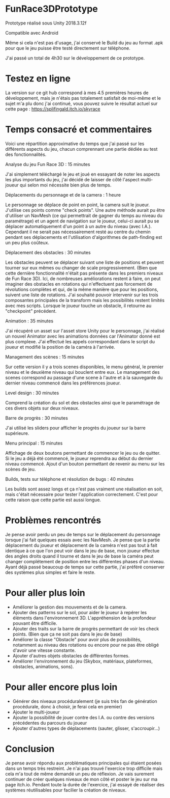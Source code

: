 # FunRace3DPrototype

Prototype réalisé sous Unity 2018.3.12f

Compatible avec Android

Même si cela n'est pas d'usage, j'ai conservé le Build du jeu au format .apk pour que le jeu puisse être testé directement sur téléphone.

J'ai passé un total de 4h30 sur le développement de ce prototype.

# Testez en ligne

La version sur ce git hub correspond à mes 4.5 premières heures de développement, mais je n'étais pas totalement satisfait de moi-même et le sujet m'a plu donc j'ai continué, vous pouvez suivre le résultat actuel sur cette page : https://splifingald.itch.io/skyrace

# Temps consacré et commentaires

Voici une répartition approximative du temps que j'ai passé sur les différents aspects du jeu, chacun comprennant une partie dédiée au test des fonctionnalités.

Analyse du jeu Fun Race 3D : 15 minutes

J'ai simplement téléchargé le jeu et joué en essayant de noter les aspects les plus importants du jeu, j'ai décidé de laisser de côté l'aspect multi-joueur qui selon moi nécessite bien plus de temps.

Déplacements du personnage et de la camera : 1 heure

Le personnage se déplace de point en point, la camera suit le joueur. J'utilise ces points comme "check points".
Une autre méthode aurait pu être d'utiliser un NavMesh (ce qui permettrait de gagner du temps au niveau du paramétrage) et un agent de navigation sur le joueur, celui-ci aurait pu se déplacer automatiquement d'un point à un autre du niveau (avec I.A.). Cependant il ne serait pas nécessairement resté au centre du chemin pendant ses déplacements et l'utilisation d'algorithmes de path-finding est un peu plus coûteux.

Déplacement des obstacles : 30 minutes

Les obstacles peuvent se déplacer suivant une liste de positions et peuvent tourner sur eux mêmes ou changer de scale progressivement. (Bien que cette dernière fonctionnalité n'était pas présente dans les premiers niveaux de Fun Race 3D).
Ici, de nombreuses améliorations restent à faire, on peut imaginer des obstacles en rotations qui n'effectuent pas forcement de révolutions complètes et qui, de la même manière que pour les positions, suivent une liste de rotations.
J'ai souhaité pouvoir intervenir sur les trois composantes principales de la transform mais les possibilités restent limités avec mes scripts.
Lorsque le joueur touche un obstacle, il retourne au "checkpoint" précédent.

Animation : 35 minutes

J'ai récupéré un asset sur l'asset store Unity pour le personnage, j'ai réalisé un nouvel Animator avec les animations données car l'Animator donné est plus complexe. J'ai effectué les appels correspondant dans le script du joueur et modifié la position de la caméra à l'arrivée.

Management des scènes : 15 minutes

Sur cette version il y a trois scenes disponibles, le menu général, le premier niveau et le deuxième niveau qui bouclent entre eux. Le management des scenes correspond au passage d'une scene à l'autre et à la sauvegarde du dernier niveau commencé dans les préférences joueur.

Level design : 30 minutes

Comprend la création du sol et des obstacles ainsi que le paramétrage de ces divers objets sur deux niveaux.

Barre de progrès : 30 minutes

J'ai utilisé les sliders pour afficher le progrès du joueur sur la barre supérieure.

Menu principal : 15 minutes

Affichage de deux boutons permettant de commencer le jeu ou de quitter. Si le jeu a déjà été commencé, le joueur reprendra au début du dernier niveau commencé.
Ajout d'un bouton permettant de revenir au menu sur les scènes de jeu.

Builds, tests sur téléphone et résolution de bugs : 40 minutes

Les builds sont assez longs et ça n'est pas vraiment une réalisation en soit, mais c'était nécessaire pour tester l'application correctement. C'est pour cette raison que cette partie est aussi longue.

# Problèmes rencontrés

Je pense avoir perdu un peu de temps sur le déplacement du personnage lorsque j'ai fait quelques essais avec les NavMesh.
Je pense que la partie déplacement du joueur et déplacement de la caméra n'est pas tout à fait identique à ce que l'on peut voir dans le jeu de base, mon joueur effectue des angles droits quand il tourne et dans le jeu de base la caméra peut changer complétement de position entre les différentes phases d'un niveau. Ayant déjà passé beaucoup de temps sur cette partie, j'ai préféré conserver des systèmes plus simples et faire le reste.

# Pour aller plus loin

- Améliorer la gestion des mouvements et de la camera.
- Ajouter des patterns sur le sol, pour aider le joueur à repérer les éléments dans l'environnement 3D. L'appréhension de la profondeur pouvant être difficile.
- Ajouter des traits sur la barre de progrès permettant de voir les check points. (Bien que ça ne soit pas dans le jeu de base)
- Améliorer la classe "Obstacle" pour avoir plus de possibilités, notamment au niveau des rotations ou encore pour ne pas être obligé d'avoir une vitesse constante.
- Ajouter d'autres objets obstacles de différentes formes.
- Améliorer l'environnement du jeu (Skybox, matériaux, plateformes, obstacles, animations, sons).

# Pour aller encore plus loin
- Générer des niveaux procéduralement (je suis très fan de génération procédurale, donc à choisir, je ferai cela en premier)
- Ajouter le multi-joueur
- Ajouter la possibilité de jouer contre des I.A. ou contre des versions précédentes du parcours du joueur
- Ajouter d'autres types de déplacements (sauter, glisser, s'accroupir...)


# Conclusion
Je pense avoir répondu aux problématiques principales qui étaient posées dans un temps très restreint. Je n'ai pas trouvé l'exercice trop difficile mais cela m'a tout de même demandé un peu de réflexion. 
Je vais surement continuer de créer quelques niveaux de mon côté et poster le jeu sur ma page itch.io.
Pendant toute la durée de l'exercice, j'ai essayé de réaliser des systèmes réutilisables pour facilier la création de niveaux.
